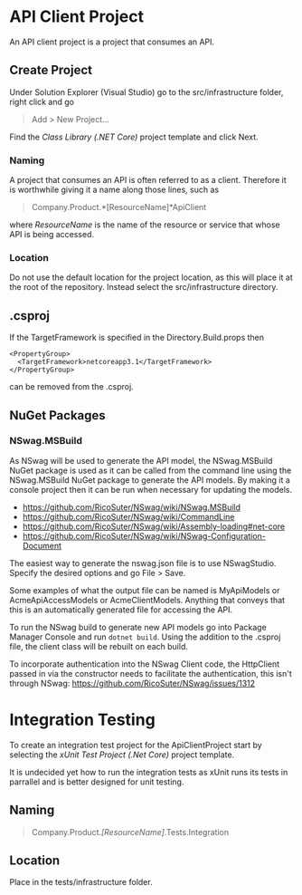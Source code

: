 # API Client Project
An API client project is a project that consumes an API.

## Create Project
Under Solution Explorer (Visual Studio) go to the src/infrastructure folder, right click and go  

> Add > New Project...

Find the *Class Library (.NET Core)* project template and click Next.

### Naming
A project that consumes an API is often referred to as a client. Therefore it is worthwhile giving it a name along those lines, such as

> Company.Product.*[ResourceName]*ApiClient

where *ResourceName* is the name of the resource or service that whose API is being accessed.

### Location
Do not use the default location for the project location, as this will place it at the root of the repository.
Instead select the src/infrastructure directory.

## .csproj
If the TargetFramework is specified in the Directory.Build.props then
```
<PropertyGroup>
  <TargetFramework>netcoreapp3.1</TargetFramework>
</PropertyGroup>
```
can be removed from the .csproj.

## NuGet Packages

### NSwag.MSBuild
As NSwag will be used to generate the API model, the NSwag.MSBuild NuGet package is used as it can be 
called from the command line using the NSwag.MSBuild NuGet package to generate the API models.
By making it a console project then it can be run when necessary for updating the models.

 - https://github.com/RicoSuter/NSwag/wiki/NSwag.MSBuild
 - https://github.com/RicoSuter/NSwag/wiki/CommandLine
 - https://github.com/RicoSuter/NSwag/wiki/Assembly-loading#net-core
 - https://github.com/RicoSuter/NSwag/wiki/NSwag-Configuration-Document

The easiest way to generate the nswag.json file is to use NSwagStudio. Specify the desired options and go File > Save.

Some examples of what the output file can be named is MyApiModels or AcmeApiAccessModels or AcmeClientModels. Anything that conveys that this is an automatically generated file for accessing the API.

To run the NSwag build to generate new API models go into Package Manager Console and run `dotnet build`. Using the addition to the .csproj file, the client class will be rebuilt on each build.

To incorporate authentication into the NSwag Client code, the HttpClient passed in via the constructor needs to facilitate the authentication, this isn't through NSwag: https://github.com/RicoSuter/NSwag/issues/1312

# Integration Testing

To create an integration test project for the ApiClientProject start by selecting the *xUnit Test Project (.Net Core)* project template.

It is undecided yet how to run the integration tests as xUnit runs its tests in parrallel and is better designed for unit testing.

## Naming
> Company.Product.*[ResourceName]*.Tests.Integration

## Location
Place in the tests/infrastructure folder.
